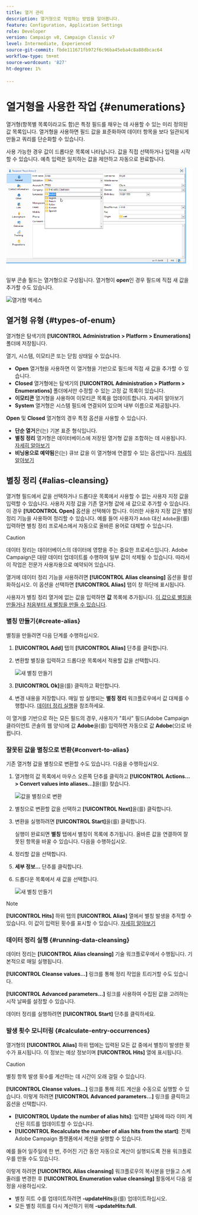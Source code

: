 ```yaml
---
title: 열거 관리
description: 열거형으로 작업하는 방법을 알아봅니다.
feature: Configuration, Application Settings
role: Developer
version: Campaign v8, Campaign Classic v7
level: Intermediate, Experienced
source-git-commit: fbde111671fb972f6c96ba45eba4c8a88dbcac64
workflow-type: tm+mt
source-wordcount: '827'
ht-degree: 1%

---
```


# 열거형을 사용한 작업 {#enumerations}

열거형(항목별 목록이라고도 함)은 특정 필드를 채우는 데 사용할 수 있는 미리 정의된 값 목록입니다. 열거형을 사용하면 필드 값을 표준화하여 데이터 항목을 보다 일관되게 만들고 쿼리를 단순화할 수 있습니다.

사용 가능한 경우 값이 드롭다운 목록에 나타납니다. 값을 직접 선택하거나 입력을 시작할 수 있습니다. 예측 입력은 일치하는 값을 제안하고 자동으로 완료합니다.

![](assets/enum_values.png)

일부 콘솔 필드는 열거형으로 구성됩니다. 열거형이 **open**&#x200B;인 경우 필드에 직접 새 값을 추가할 수도 있습니다.

![열거형 액세스](assets/enumerations-menu.png)

## 열거형 유형 {#types-of-enum}

열거형은 탐색기의 **[!UICONTROL Administration > Platform > Enumerations]** 폴더에 저장됩니다.

열기, 시스템, 이모티콘 또는 닫힘 상태일 수 있습니다.

* **Open** 열거형을 사용하면 이 열거형을 기반으로 필드에 직접 새 값을 추가할 수 있습니다.
* **Closed** 열거형에는 탐색기의 **[!UICONTROL Administration > Platform > Enumerations]** 폴더에서만 수정할 수 있는 고정 값 목록이 있습니다.
* **이모티콘** 열거형을 사용하여 이모티콘 목록을 업데이트합니다. 자세히 알아보기
* **System** 열거형은 시스템 필드에 연결되어 있으며 내부 이름으로 제공됩니다.

**Open** 및 **Closed** 열거형의 경우 특정 옵션을 사용할 수 있습니다.

* **단순 열거**&#x200B;은(는) 기본 표준 형식입니다.
* **별칭 정리** 열거형은 데이터베이스에 저장된 열거형 값을 조합하는 데 사용됩니다. [자세히 알아보기](#alias-cleansing)
* **비닝용으로 예약됨**&#x200B;은(는) 큐브 값을 이 열거형에 연결할 수 있는 옵션입니다. [자세히 알아보기](../reporting/gs-cubes.md)


## 별칭 정리 {#alias-cleansing}

열거형 필드에서 값을 선택하거나 드롭다운 목록에서 사용할 수 없는 사용자 지정 값을 입력할 수 있습니다. 사용자 지정 값을 기존 열거형 값에 새 값으로 추가할 수 있습니다. 이 경우 **[!UICONTROL Open]** 옵션을 선택해야 합니다. 이러한 사용자 지정 값은 별칭 정리 기능을 사용하여 정리할 수 있습니다. 예를 들어 사용자가 `Adob` 대신 `Adobe`을(를) 입력하면 별칭 정리 프로세스에서 자동으로 올바른 용어로 대체할 수 있습니다.

>[!CAUTION]
>
>데이터 정리는 데이터베이스의 데이터에 영향을 주는 중요한 프로세스입니다. Adobe Campaign은 대량 데이터 업데이트를 수행하여 일부 값이 삭제될 수 있습니다. 따라서 이 작업은 전문가 사용자용으로 예약되어 있습니다.

열거에 데이터 정리 기능을 사용하려면 **[!UICONTROL Alias cleansing]** 옵션을 활성화하십시오. 이 옵션을 선택하면 **[!UICONTROL Alias]** 탭이 창 하단에 표시됩니다.

사용자가 별칭 정리 열거에 없는 값을 입력하면 **값** 목록에 추가됩니다. [이 값으로 별칭을 만들거나](#convert-to-alias) [처음부터 새 별칭을 만들 수 있습니다](#create-alias).

### 별칭 만들기{#create-alias}

별칭을 만들려면 다음 단계를 수행하십시오.

1. **[!UICONTROL Add]** 탭의 **[!UICONTROL Alias]** 단추를 클릭합니다.
1. 변환할 별칭을 입력하고 드롭다운 목록에서 적용할 값을 선택합니다.

   ![새 별칭 만들기](assets/new-alias.png)

1. **[!UICONTROL Ok]**&#x200B;을(를) 클릭하고 확인합니다.

1. 변경 내용을 저장합니다. 매일 밤 실행되는 **별칭 정리** 워크플로우에서 값 대체를 수행합니다. [데이터 정리 실행](#running-data-cleansing)을 참조하세요.

이 열거를 기반으로 하는 모든 필드의 경우, 사용자가 &quot;회사&quot; 필드(Adobe Campaign 클라이언트 콘솔의 웹 양식)에 값 **Adobe**&#x200B;을(를) 입력하면 자동으로 값 **Adobe**(으)로 바뀝니다.

### 잘못된 값을 별칭으로 변환{#convert-to-alias}

기존 열거형 값을 별칭으로 변환할 수도 있습니다. 다음을 수행하십시오.

1. 열거형의 값 목록에서 마우스 오른쪽 단추를 클릭하고 **[!UICONTROL Actions... > Convert values into aliases...]**&#x200B;을(를) 찾습니다.

   ![값을 별칭으로 변환](assets/convert-into-aliases.png)

1. 별칭으로 변환할 값을 선택하고 **[!UICONTROL Next]**&#x200B;을(를) 클릭합니다.
1. 변환을 실행하려면 **[!UICONTROL Start]**&#x200B;을(를) 클릭합니다.

   실행이 완료되면 **별칭** 탭에서 별칭이 목록에 추가됩니다. 올바른 값을 연결하여 잘못된 항목을 바꿀 수 있습니다. 다음을 수행하십시오.

1. 정리할 값을 선택합니다.
1. **세부 정보...** 단추를 클릭합니다.
1. 드롭다운 목록에서 새 값을 선택합니다.

   ![새 별칭 만들기](assets/define-new-alias.png)


>[!NOTE]
>
>**[!UICONTROL Hits]** 하위 탭의 **[!UICONTROL Alias]** 열에서 별칭 발생을 추적할 수 있습니다. 이 값이 입력된 횟수를 표시할 수 있습니다.  [자세히 알아보기](#calculate-entry-occurrences)

### 데이터 정리 실행 {#running-data-cleansing}

데이터 정리는 **[!UICONTROL Alias cleansing]** 기술 워크플로우에서 수행됩니다. 기본적으로 매일 실행됩니다.

**[!UICONTROL Cleanse values...]** 링크를 통해 정리 작업을 트리거할 수도 있습니다.

**[!UICONTROL Advanced parameters...]** 링크를 사용하여 수집된 값을 고려하는 시작 날짜를 설정할 수 있습니다.

데이터 정리를 실행하려면 **[!UICONTROL Start]** 단추를 클릭하세요.

### 발생 횟수 모니터링 {#calculate-entry-occurrences}

열거형의 **[!UICONTROL Alias]** 하위 탭에는 입력된 모든 값 중에서 별칭이 발생한 횟수가 표시됩니다. 이 정보는 예상 정보이며 **[!UICONTROL Hits]** 열에 표시됩니다.

>[!CAUTION]
>
>별칭 항목 발생 횟수를 계산하는 데 시간이 오래 걸릴 수 있습니다.
>

**[!UICONTROL Cleanse values...]** 링크를 통해 히트 계산을 수동으로 실행할 수 있습니다. 이렇게 하려면 **[!UICONTROL Advanced parameters...]** 링크를 클릭하고 옵션을 선택합니다.

* **[!UICONTROL Update the number of alias hits]**: 입력한 날짜에 따라 이미 계산된 히트를 업데이트할 수 있습니다.
* **[!UICONTROL Recalculate the number of alias hits from the start]**: 전체 Adobe Campaign 플랫폼에서 계산을 실행할 수 있습니다.

예를 들어 일주일에 한 번, 주어진 기간 동안 자동으로 계산이 실행되도록 전용 워크플로우를 만들 수도 있습니다.

이렇게 하려면 **[!UICONTROL Alias cleansing]** 워크플로우의 복사본을 만들고 스케줄러를 변경한 후 **[!UICONTROL Enumeration value cleansing]** 활동에서 다음 설정을 사용하십시오.

* 별칭 히트 수를 업데이트하려면 **-updateHits**&#x200B;을(를) 업데이트하십시오.
* 모든 별칭 히트를 다시 계산하기 위해 **-updateHits:full**.

